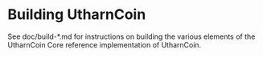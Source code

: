 Building UtharnCoin
================

See doc/build-*.md for instructions on building the various
elements of the UtharnCoin Core reference implementation of UtharnCoin.
